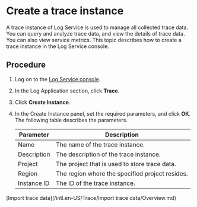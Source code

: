 # Create a trace instance

A trace instance of Log Service is used to manage all collected trace data. You can query and analyze trace data, and view the details of trace data. You can also view service metrics. This topic describes how to create a trace instance in the Log Service console.

## Procedure

1.  Log on to the [Log Service console](https://sls.console.aliyun.com).

2.  In the Log Application section, click **Trace**.

3.  Click **Create Instance**.

4.  In the Create Instance panel, set the required parameters, and click **OK**. The following table describes the parameters.

    |Parameter|Description|
    |---------|-----------|
    |Name|The name of the trace instance.|
    |Description|The description of the trace instance.|
    |Project|The project that is used to store trace data.|
    |Region|The region where the specified project resides.|
    |Instance ID|The ID of the trace instance.|


[Import trace data](/intl.en-US/Trace/Import trace data/Overview.md)


